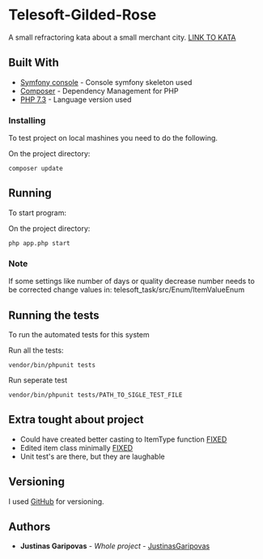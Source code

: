 # Telesoft-Gilded-Rose

A small refractoring kata about a small merchant city. [LINK TO KATA](https://github.com/emilybache/GildedRose-Refactoring-Kata)

## Built With

* [Symfony console](https://symfony.com/doc/current/components/console.html) - Console symfony skeleton used
* [Composer](https://getcomposer.org/) - Dependency Management for PHP 
* [PHP 7.3](https://www.php.net/releases/7_3_0.php/) - Language version used

### Installing

To test project on local mashines you need to do the following.

On the project directory:
```
composer update
```

## Running

To start program:

On the project directory:

```
php app.php start
```
### Note

If some settings like number of days or quality decrease number needs to be corrected
change values in:
  telesoft_task/src/Enum/ItemValueEnum


## Running the tests

To run the automated tests for this system

Run all the tests:

```
vendor/bin/phpunit tests
```

Run seperate test

```
vendor/bin/phpunit tests/PATH_TO_SIGLE_TEST_FILE
```

## Extra tought about project

  - Could have created better casting to ItemType function [FIXED](https://github.com/JustinasGaripovas/Telesoft-Gilded-Rose/commit/f1aca4d26ba5f4dbcf3cdf80b2ea14ad77eae502)
  - Edited item class minimally [FIXED](https://github.com/JustinasGaripovas/Telesoft-Gilded-Rose/commit/30a70e4037d183011373ec9f1c18441e44b3758d)
  - Unit test's are there, but they are laughable

## Versioning

I used [GitHub](http://github.com/) for versioning. 

## Authors

* **Justinas Garipovas** - *Whole project* - [JustinasGaripovas](https://github.com/JustinasGaripovas)

